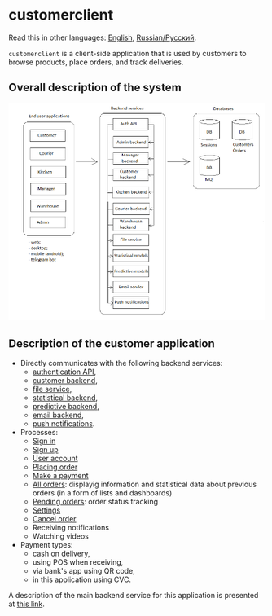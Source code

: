 # customerclient

Read this in other languages: [English](customerclient.md), [Russian/Русский](customerclient.ru.md). 

`customerclient` is a client-side application that is used by customers to browse products, place orders, and track deliveries.

## Overall description of the system

![system_overall](../img/system_overall.png)

## Description of the customer application

- Directly communicates with the following backend services:
    - [authentication API](../backend/authbackend.md), 
    - [customer backend](../backend/customerbackend.md), 
    - [file service](../backend/fileservice.md), 
    - [statistical backend](../backend/statisticalbackend.md), 
    - [predictive backend](../backend/predictivebackend.md), 
    - [email backend](../backend/emailbackend.md), 
    - [push notifications](../backend/pushnotificationsbackend.md).
- Processes:
    - [Sign in](../processes/customer/signin.md)
    - [Sign up](../processes/customer/signup.md)
    - [User account](../processes/customer/useraccount.md)
    - [Placing order](../processes/customer/makeorder.md)
    - [Make a payment](../processes/customer/makepayment.md)
    - [All orders](../processes/customer/orders.md): displayig information and statistical data about previous orders (in a form of lists and dashboards)
    - [Pending orders](../processes/customer/pendingorders.md): order status tracking
    - [Settings](../processes/customer/settings.md)
    - [Cancel order](../processes/customer/cancelorder.md)
    - Receiving notifications
    - Watching videos
- Payment types:
    - cash on delivery, 
    - using POS when receiving,
    - via bank's app using QR code,
    - in this application using CVC.

A description of the main backend service for this application is presented at [this link](../backend/customerbackend.md).
